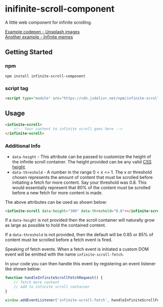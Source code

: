 # inifinite-scroll-component
A little web component for infinite scrolling.

[Example codepen - Unsplash images](https://codepen.io/rcasto/full/eYJxepG)  
[Another example - Infinite memes](https://rcasto.github.io/infinite-scroll-component/)
## Getting Started

### npm
```
npm install infinite-scroll-component
```

### script tag
```html
<script type="module" src="https://cdn.jsdelivr.net/npm/infinite-scroll-component/dist/infinite-scroll.min.js"></script>
```

## Usage
```html
<infinite-scroll>
    <!-- Your content to infinite scroll goes here -->
</infinite-scroll>
```

### Additional Info
- `data-height` - This attribute can be passed to customize the height of the infinite scroll container. The height provided can be any valid [CSS height](https://developer.mozilla.org/en-US/docs/Web/CSS/height).
- `data-threshold` - A number in the range 0 < x <= 1. The x or threshold chosen represents the amount of content that must be scrolled before initiating a fetch for more content. Say your threshold was 0.8. This would essentially represent that 80% of the content must be scrolled before a new fetch for more content is made.

The above attributes can be used as shown below:
```html
<infinite-scroll data-height="300" data-threshold="0.8"></infinite-scroll>
```

If a `data-height` is not provided then the scroll container will naturally grow as large as possible to hold the contained content.

If a `data-threshold` is not provided, then the default will be 0.85 or 85% of content must be scrolled before a fetch event is fired.

Speaking of fetch events. When a fetch event is initiated a custom DOM event will be emitted with the name `infinite-scroll-fetch`.

In your code you can then handle this event by registering an event listener like shown below:
```javascript
function handleInfiniteScrollFetchRequest() {
    // fetch more content
    // add to infinite scroll container
}

window.addEventListener('infinite-scroll-fetch', handleInfiniteScrollFetchRequest);
```
